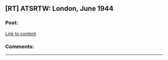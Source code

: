 ## [RT] ATSRTW: London, June 1944

### Post:

[Link to content](http://otherhistory.proboards.com/post/5367/thread)

### Comments:

---


